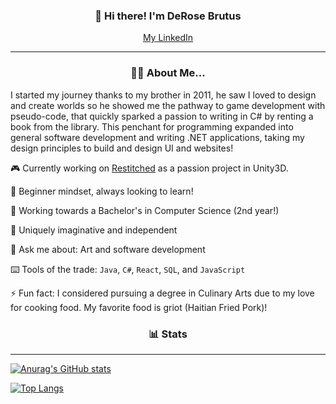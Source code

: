 <h3 align="center">👋 Hi there! I'm DeRose Brutus </h3>
<p align="center">
<a href="https://www.linkedin.com/in/derose-brutus/">My LinkedIn </a>
</p>

---
<h3 align="center"> ✍🏿 About Me... </h3>

I started my journey thanks to my brother in 2011, he saw I loved to design and create worlds so he showed me the pathway to game development with pseudo-code, that quickly sparked a passion to writing in C# by renting a book from the library. This penchant for programming expanded into general software development and writing .NET applications, taking my design principles to build and design UI and websites!
 
 🎮 Currently working on [Restitched](https://www.youtube.com/watch?v=3R7e1X8UE7k "Watch the reveal trailer") as a passion project in Unity3D. 

 🍎 Beginner mindset, always looking to learn!
 
 🏫 Working towards a Bachelor's in Computer Science (2nd year!)
 
 💭 Uniquely imaginative and independent
 
 👑 Ask me about: Art and software development
 
 ⌨️ Tools of the trade: `Java`, `C#`, `React`, `SQL`, and `JavaScript`
 
 ⚡ Fun fact: I considered pursuing a degree in Culinary Arts due to my love for cooking food. My favorite food is griot (Haitian Fried Pork)!
 
<h3 align ="center"> 📊 Stats </h3>

---
[![Anurag's GitHub stats](https://github-readme-stats.vercel.app/api?username=brutusd01&theme=radical)](https://github.com/anuraghazra/github-readme-stats)

[![Top Langs](https://github-readme-stats.vercel.app/api/top-langs/?username=brutusd01&layout=compact&theme=radical)](https://github.com/anuraghazra/github-readme-stats)

